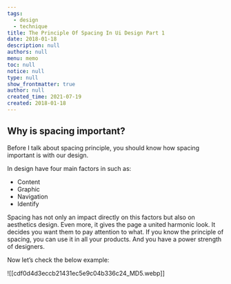 ```yaml
---
tags: 
  - design
  - technique
title: The Principle Of Spacing In Ui Design Part 1
date: 2018-01-18
description: null
authors: null
menu: memo
toc: null
notice: null
type: null
show_frontmatter: true
author: null
created_time: 2021-07-19
created: 2018-01-18
---
```


## Why is spacing important?

Before I talk about spacing principle, you should know how spacing important is with our design.

In design have four main factors in such as:

* Content
* Graphic
* Navigation
* Identify

Spacing has not only an impact directly on this factors but also on aesthetics design. Even more, it gives the page a united harmonic look. It decides you want them to pay attention to what. If you know the principle of spacing, you can use it in all your products. And you have a power strength of designers.

Now let’s check the below example:

![[cdf0d4d3eccb21431ec5e9c04b336c24_MD5.webp]]

